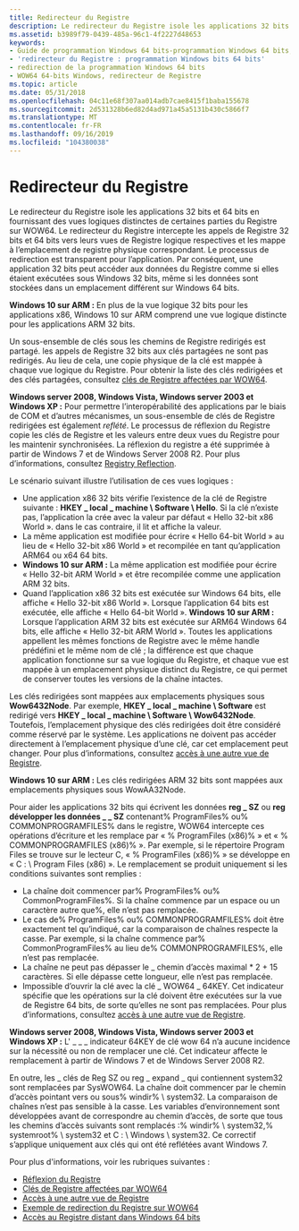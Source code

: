 ```yaml
---
title: Redirecteur du Registre
description: Le redirecteur du Registre isole les applications 32 bits et 64 bits en fournissant des vues logiques distinctes de certaines parties du Registre sur WOW64.
ms.assetid: b3989f79-0439-485a-96c1-4f2227d48653
keywords:
- Guide de programmation Windows 64 bits-programmation Windows 64 bits, redirecteur de Registre
- 'redirecteur du Registre : programmation Windows bits 64 bits'
- redirection de la programmation Windows 64 bits
- WOW64 64-bits Windows, redirecteur de Registre
ms.topic: article
ms.date: 05/31/2018
ms.openlocfilehash: 04c11e68f307aa014adb7cae8415f1baba155678
ms.sourcegitcommit: 2d531328b6ed82d4ad971a45a5131b430c5866f7
ms.translationtype: MT
ms.contentlocale: fr-FR
ms.lasthandoff: 09/16/2019
ms.locfileid: "104380038"
---
```

# <a name="registry-redirector"></a>Redirecteur du Registre

Le redirecteur du Registre isole les applications 32 bits et 64 bits en fournissant des vues logiques distinctes de certaines parties du Registre sur WOW64. Le redirecteur du Registre intercepte les appels de Registre 32 bits et 64 bits vers leurs vues de Registre logique respectives et les mappe à l’emplacement de registre physique correspondant. Le processus de redirection est transparent pour l’application. Par conséquent, une application 32 bits peut accéder aux données du Registre comme si elles étaient exécutées sous Windows 32 bits, même si les données sont stockées dans un emplacement différent sur Windows 64 bits.

**Windows 10 sur ARM :** En plus de la vue logique 32 bits pour les applications x86, Windows 10 sur ARM comprend une vue logique distincte pour les applications ARM 32 bits.

Un sous-ensemble de clés sous les chemins de Registre redirigés est partagé. les appels de Registre 32 bits aux clés partagées ne sont pas redirigés. Au lieu de cela, une copie physique de la clé est mappée à chaque vue logique du Registre. Pour obtenir la liste des clés redirigées et des clés partagées, consultez [clés de Registre affectées par WOW64](shared-registry-keys.md).

**Windows server 2008, Windows Vista, Windows server 2003 et Windows XP :** Pour permettre l’interopérabilité des applications par le biais de COM et d’autres mécanismes, un sous-ensemble de clés de Registre redirigées est également *reflété*. Le processus de réflexion du Registre copie les clés de Registre et les valeurs entre deux vues du Registre pour les maintenir synchronisées. La réflexion du registre a été supprimée à partir de Windows 7 et de Windows Server 2008 R2. Pour plus d’informations, consultez [Registry Reflection](registry-reflection.md).

Le scénario suivant illustre l’utilisation de ces vues logiques :

-   Une application x86 32 bits vérifie l’existence de la clé de Registre suivante : **HKEY \_ local \_ machine \\ Software \\ Hello**. Si la clé n’existe pas, l’application la crée avec la valeur par défaut « Hello 32-bit x86 World ». dans le cas contraire, il lit et affiche la valeur.
-   La même application est modifiée pour écrire « Hello 64-bit World » au lieu de « Hello 32-bit x86 World » et recompilée en tant qu’application ARM64 ou x64 64 bits.
-   **Windows 10 sur ARM :** La même application est modifiée pour écrire « Hello 32-bit ARM World » et être recompilée comme une application ARM 32 bits.
-   Quand l’application x86 32 bits est exécutée sur Windows 64 bits, elle affiche « Hello 32-bit x86 World ». Lorsque l’application 64 bits est exécutée, elle affiche « Hello 64-bit World ». **Windows 10 sur ARM :** Lorsque l’application ARM 32 bits est exécutée sur ARM64 Windows 64 bits, elle affiche « Hello 32-bit ARM World ». Toutes les applications appellent les mêmes fonctions de Registre avec le même handle prédéfini et le même nom de clé ; la différence est que chaque application fonctionne sur sa vue logique du Registre, et chaque vue est mappée à un emplacement physique distinct du Registre, ce qui permet de conserver toutes les versions de la chaîne intactes.

Les clés redirigées sont mappées aux emplacements physiques sous **Wow6432Node**. Par exemple, **HKEY \_ local \_ machine \\ Software** est redirigé vers **HKEY \_ local \_ machine \\ Software \\ Wow6432Node**. Toutefois, l’emplacement physique des clés redirigées doit être considéré comme réservé par le système. Les applications ne doivent pas accéder directement à l’emplacement physique d’une clé, car cet emplacement peut changer. Pour plus d’informations, consultez [accès à une autre vue de Registre](accessing-an-alternate-registry-view.md).

**Windows 10 sur ARM :** Les clés redirigées ARM 32 bits sont mappées aux emplacements physiques sous WowAA32Node.

Pour aider les applications 32 bits qui écrivent les données **reg \_ SZ** ou **reg développer les données \_ \_ SZ** contenant% ProgramFiles% ou% COMMONPROGRAMFILES% dans le registre, WOW64 intercepte ces opérations d’écriture et les remplace par « % ProgramFiles (x86)% » et « % COMMONPROGRAMFILES (x86)% ». Par exemple, si le répertoire Program Files se trouve sur le lecteur C, « % ProgramFiles (x86)% » se développe en « C : \\ Program Files (x86) ». Le remplacement se produit uniquement si les conditions suivantes sont remplies :

-   La chaîne doit commencer par% ProgramFiles% ou% CommonProgramFiles%. Si la chaîne commence par un espace ou un caractère autre que%, elle n’est pas remplacée.
-   Le cas de% ProgramFiles% ou% COMMONPROGRAMFILES% doit être exactement tel qu’indiqué, car la comparaison de chaînes respecte la casse. Par exemple, si la chaîne commence par% CommonProgramFiles% au lieu de% COMMONPROGRAMFILES%, elle n’est pas remplacée.
-   La chaîne ne peut pas dépasser le \_ chemin d’accès maximal \* 2 + 15 caractères. Si elle dépasse cette longueur, elle n’est pas remplacée.
-   Impossible d’ouvrir la clé avec la clé \_ WOW64 \_ 64KEY. Cet indicateur spécifie que les opérations sur la clé doivent être exécutées sur la vue de Registre 64 bits, de sorte qu’elles ne sont pas remplacées. Pour plus d’informations, consultez [accès à une autre vue de Registre](accessing-an-alternate-registry-view.md).

**Windows server 2008, Windows Vista, Windows server 2003 et Windows XP :** L' \_ \_ \_ indicateur 64KEY de clé wow 64 n’a aucune incidence sur la nécessité ou non de remplacer une clé. Cet indicateur affecte le remplacement à partir de Windows 7 et de Windows Server 2008 R2.

En outre, les \_ clés de Reg SZ ou reg \_ expand \_ qui contiennent system32 sont remplacées par SysWOW64. La chaîne doit commencer par le chemin d’accès pointant vers ou sous% windir% \\ system32. La comparaison de chaînes n’est pas sensible à la casse. Les variables d’environnement sont développées avant de correspondre au chemin d’accès, de sorte que tous les chemins d’accès suivants sont remplacés :% windir% \\ system32,% systemroot% \\ system32 et C : \\ Windows \\ system32. Ce correctif s’applique uniquement aux clés qui ont été reflétées avant Windows 7.

Pour plus d'informations, voir les rubriques suivantes :

-   [Réflexion du Registre](registry-reflection.md)
-   [Clés de Registre affectées par WOW64](shared-registry-keys.md)
-   [Accès à une autre vue de Registre](accessing-an-alternate-registry-view.md)
-   [Exemple de redirection du Registre sur WOW64](example-of-registry-reflection-and-redirection-on-wow64.md)
-   [Accès au Registre distant dans Windows 64 bits](remote-registry-access-in-64-bit-windows.md)

 

 




